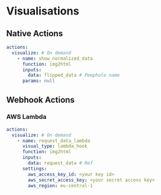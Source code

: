 # Visualisations

## Native Actions

```yaml
actions:
  visualize: # On demand
    - name: show_normalized_data
      function: img2html
      inputs:
        data: flipped_data # Peephole name
      params: null
```

## Webhook Actions

### AWS Lambda

```yaml
actions:
  visualize: # On demand
    - name: request_data_lambda
      visual_type: lambda_hook
      function: img2html
      inputs:
        data: request_data # Ref
      settings:
        aws_access_key_id: <your key id>
        aws_secret_access_key: <your secret access key>
        aws_region: eu-central-1
```
